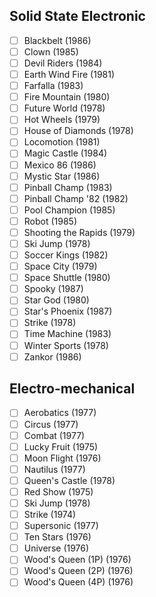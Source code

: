 ## Solid State Electronic
- [ ] Blackbelt (1986)
- [ ] Clown (1985)
- [ ] Devil Riders (1984)
- [ ] Earth Wind Fire (1981)
- [ ] Farfalla (1983)
- [ ] Fire Mountain (1980)
- [ ] Future World (1978)
- [ ] Hot Wheels (1979)
- [ ] House of Diamonds (1978)
- [ ] Locomotion (1981)
- [ ] Magic Castle (1984)
- [ ] Mexico 86 (1986)
- [ ] Mystic Star (1986)
- [ ] Pinball Champ (1983)
- [ ] Pinball Champ '82 (1982)
- [ ] Pool Champion (1985)
- [ ] Robot (1985)
- [ ] Shooting the Rapids (1979)
- [ ] Ski Jump (1978)
- [ ] Soccer Kings (1982)
- [ ] Space City (1979)
- [ ] Space Shuttle (1980)
- [ ] Spooky (1987)
- [ ] Star God (1980)
- [ ] Star's Phoenix (1987)
- [ ] Strike (1978)
- [ ] Time Machine (1983)
- [ ] Winter Sports (1978)
- [ ] Zankor (1986)
## Electro-mechanical
- [ ] Aerobatics (1977)
- [ ] Circus (1977)
- [ ] Combat (1977)
- [ ] Lucky Fruit (1975)
- [ ] Moon Flight (1976)
- [ ] Nautilus (1977)
- [ ] Queen's Castle (1978)
- [ ] Red Show (1975)
- [ ] Ski Jump (1978)
- [ ] Strike (1974)
- [ ] Supersonic (1977)
- [ ] Ten Stars (1976)
- [ ] Universe (1976)
- [ ] Wood's Queen (1P) (1976)
- [ ] Wood's Queen (2P) (1976)
- [ ] Wood's Queen (4P) (1976)
